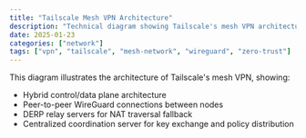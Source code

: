 ```yaml
---
title: "Tailscale Mesh VPN Architecture"
description: "Technical diagram showing Tailscale's mesh VPN architecture with control plane, data plane, and DERP relay servers"
date: 2025-01-23
categories: ["network"]
tags: ["vpn", "tailscale", "mesh-network", "wireguard", "zero-trust"]
---
```


This diagram illustrates the architecture of Tailscale's mesh VPN, showing:
- Hybrid control/data plane architecture
- Peer-to-peer WireGuard connections between nodes
- DERP relay servers for NAT traversal fallback
- Centralized coordination server for key exchange and policy distribution
